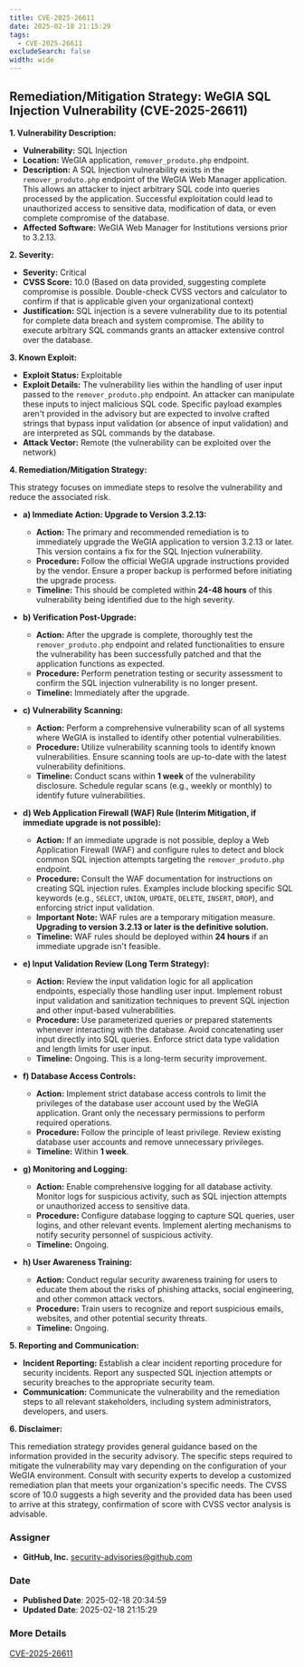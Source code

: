 ```yaml
---
title: CVE-2025-26611
date: 2025-02-18 21:15:29
tags:
  - CVE-2025-26611
excludeSearch: false
width: wide
---
```


## Remediation/Mitigation Strategy: WeGIA SQL Injection Vulnerability (CVE-2025-26611)

**1. Vulnerability Description:**

*   **Vulnerability:** SQL Injection
*   **Location:** WeGIA application, `remover_produto.php` endpoint.
*   **Description:**  A SQL Injection vulnerability exists in the `remover_produto.php` endpoint of the WeGIA Web Manager application. This allows an attacker to inject arbitrary SQL code into queries processed by the application.  Successful exploitation could lead to unauthorized access to sensitive data, modification of data, or even complete compromise of the database.
*   **Affected Software:** WeGIA Web Manager for Institutions versions prior to 3.2.13.

**2. Severity:**

*   **Severity:** Critical
*   **CVSS Score:** 10.0 (Based on data provided, suggesting complete compromise is possible. Double-check CVSS vectors and calculator to confirm if that is applicable given your organizational context)
*   **Justification:** SQL injection is a severe vulnerability due to its potential for complete data breach and system compromise. The ability to execute arbitrary SQL commands grants an attacker extensive control over the database.

**3. Known Exploit:**

*   **Exploit Status:** Exploitable
*   **Exploit Details:** The vulnerability lies within the handling of user input passed to the `remover_produto.php` endpoint.  An attacker can manipulate these inputs to inject malicious SQL code. Specific payload examples aren't provided in the advisory but are expected to involve crafted strings that bypass input validation (or absence of input validation) and are interpreted as SQL commands by the database.
*   **Attack Vector:** Remote (the vulnerability can be exploited over the network)

**4. Remediation/Mitigation Strategy:**

This strategy focuses on immediate steps to resolve the vulnerability and reduce the associated risk.

*   **a) Immediate Action: Upgrade to Version 3.2.13:**
    *   **Action:** The primary and recommended remediation is to immediately upgrade the WeGIA application to version 3.2.13 or later.  This version contains a fix for the SQL Injection vulnerability.
    *   **Procedure:** Follow the official WeGIA upgrade instructions provided by the vendor.  Ensure a proper backup is performed before initiating the upgrade process.
    *   **Timeline:**  This should be completed within **24-48 hours** of this vulnerability being identified due to the high severity.

*   **b) Verification Post-Upgrade:**
    *   **Action:** After the upgrade is complete, thoroughly test the `remover_produto.php` endpoint and related functionalities to ensure the vulnerability has been successfully patched and that the application functions as expected.
    *   **Procedure:** Perform penetration testing or security assessment to confirm the SQL injection vulnerability is no longer present.
    *   **Timeline:** Immediately after the upgrade.

*   **c) Vulnerability Scanning:**
    *   **Action:** Perform a comprehensive vulnerability scan of all systems where WeGIA is installed to identify other potential vulnerabilities.
    *   **Procedure:** Utilize vulnerability scanning tools to identify known vulnerabilities. Ensure scanning tools are up-to-date with the latest vulnerability definitions.
    *   **Timeline:** Conduct scans within **1 week** of the vulnerability disclosure.  Schedule regular scans (e.g., weekly or monthly) to identify future vulnerabilities.

*   **d) Web Application Firewall (WAF) Rule (Interim Mitigation, if immediate upgrade is not possible):**
    *   **Action:**  If an immediate upgrade is not possible, deploy a Web Application Firewall (WAF) and configure rules to detect and block common SQL injection attempts targeting the `remover_produto.php` endpoint.
    *   **Procedure:**  Consult the WAF documentation for instructions on creating SQL injection rules. Examples include blocking specific SQL keywords (e.g., `SELECT`, `UNION`, `UPDATE`, `DELETE`, `INSERT`, `DROP`), and enforcing strict input validation.
    *   **Important Note:** WAF rules are a temporary mitigation measure.  **Upgrading to version 3.2.13 or later is the definitive solution.**
    *   **Timeline:**  WAF rules should be deployed within **24 hours** if an immediate upgrade isn't feasible.

*   **e) Input Validation Review (Long Term Strategy):**
    *   **Action:** Review the input validation logic for all application endpoints, especially those handling user input.  Implement robust input validation and sanitization techniques to prevent SQL injection and other input-based vulnerabilities.
    *   **Procedure:**  Use parameterized queries or prepared statements whenever interacting with the database.  Avoid concatenating user input directly into SQL queries.  Enforce strict data type validation and length limits for user input.
    *   **Timeline:** Ongoing.  This is a long-term security improvement.

*   **f) Database Access Controls:**
    *   **Action:** Implement strict database access controls to limit the privileges of the database user account used by the WeGIA application.  Grant only the necessary permissions to perform required operations.
    *   **Procedure:**  Follow the principle of least privilege.  Review existing database user accounts and remove unnecessary privileges.
    *   **Timeline:** Within **1 week**.

*   **g) Monitoring and Logging:**
    *   **Action:**  Enable comprehensive logging for all database activity. Monitor logs for suspicious activity, such as SQL injection attempts or unauthorized access to sensitive data.
    *   **Procedure:** Configure database logging to capture SQL queries, user logins, and other relevant events.  Implement alerting mechanisms to notify security personnel of suspicious activity.
    *   **Timeline:** Ongoing.

*   **h) User Awareness Training:**
    *   **Action:**  Conduct regular security awareness training for users to educate them about the risks of phishing attacks, social engineering, and other common attack vectors.
    *   **Procedure:** Train users to recognize and report suspicious emails, websites, and other potential security threats.
    *   **Timeline:** Ongoing.

**5. Reporting and Communication:**

*   **Incident Reporting:**  Establish a clear incident reporting procedure for security incidents.  Report any suspected SQL injection attempts or security breaches to the appropriate security team.
*   **Communication:**  Communicate the vulnerability and the remediation steps to all relevant stakeholders, including system administrators, developers, and users.

**6. Disclaimer:**

This remediation strategy provides general guidance based on the information provided in the security advisory. The specific steps required to mitigate the vulnerability may vary depending on the configuration of your WeGIA environment. Consult with security experts to develop a customized remediation plan that meets your organization's specific needs.  The CVSS score of 10.0 suggests a high severity and the provided data has been used to arrive at this strategy, confirmation of score with CVSS vector analysis is advisable.

### Assigner
- **GitHub, Inc.** <security-advisories@github.com>

### Date
- **Published Date**: 2025-02-18 20:34:59
- **Updated Date**: 2025-02-18 21:15:29



### More Details
[CVE-2025-26611](https://www.cvedetails.com/cve/CVE-2025-26611)